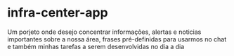 # infra-center-app
Um porjeto onde desejo concentrar informações, alertas e noticias importantes sobre a nossa área, frases pré-definidas para usarmos no chat e também minhas tarefas a serem desenvolvidas no dia a dia

